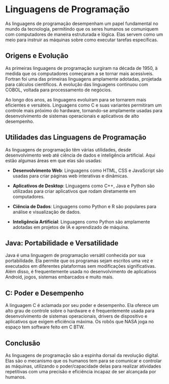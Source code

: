 # Linguagens de Programação

As linguagens de programação desempenham um papel fundamental no mundo da tecnologia, permitindo que os seres humanos se comuniquem com computadores de maneira estruturada e lógica. Elas servem como um meio para instruir as máquinas sobre como executar tarefas específicas.

## Origens e Evolução

As primeiras linguagens de programação surgiram na década de 1950, à medida que os computadores começaram a se tornar mais acessíveis. Fortran foi uma das primeiras linguagens amplamente adotadas, projetada para cálculos científicos. A evolução das linguagens continuou com COBOL, voltada para processamento de negócios.

Ao longo dos anos, as linguagens evoluíram para se tornarem mais eficientes e versáteis. Linguagens como C e suas variantes permitiram um controle mais próximo do hardware, tornando-se amplamente usadas para desenvolvimento de sistemas operacionais e aplicativos de alto desempenho.

## Utilidades das Linguagens de Programação

As linguagens de programação têm várias utilidades, desde desenvolvimento web até ciência de dados e inteligência artificial. Aqui estão algumas áreas em que elas são usadas:

- **Desenvolvimento Web**: Linguagens como HTML, CSS e JavaScript são usadas para criar páginas web interativas e dinâmicas.

- **Aplicativos de Desktop**: Linguagens como C++, Java e Python são utilizadas para criar aplicativos que rodam diretamente em computadores.

- **Ciência de Dados**: Linguagens como Python e R são populares para análise e visualização de dados.

- **Inteligência Artificial**: Linguagens como Python são amplamente adotadas em projetos de IA e aprendizado de máquina.

## Java: Portabilidade e Versatilidade

Java é uma linguagem de programação versátil conhecida por sua portabilidade. Ela permite que os programas sejam escritos uma vez e executados em diferentes plataformas sem modificações significativas. Além disso, é frequentemente usada no desenvolvimento de aplicativos Android, jogos, sistemas embarcados e muito mais.

## C: Poder e Desempenho

A linguagem C é aclamada por seu poder e desempenho. Ela oferece um alto grau de controle sobre o hardware e é frequentemente usada para desenvolvimento de sistemas operacionais, drivers de dispositivo e aplicativos que exigem eficiência máxima. Os robôs que NASA joga no espaço tem software feito em C BTW.

## Conclusão

As linguagens de programação são a espinha dorsal da revolução digital. Elas são o mecanismo que os humanos tem para se comunicar e controlar as máquinas, utilizando o poder/capacidade delas para realizar atividades repetitivas com uma precisão e eficiência incapaz de ser alcançada por humanos.
